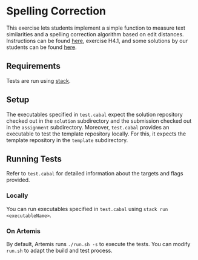 # Spelling Correction

This exercise lets students implement a
simple function to measure text similarities and
a spelling correction algorithm based on edit distances.
Instructions can be found [here](https://www21.in.tum.de/teaching/fpv/WS19/assets/exercise04.pdf), exercise H4.1,
and some solutions by our students
can be found [here](https://www21.in.tum.de/teaching/fpv/WS19/wettbewerb.html#woche4).

## Requirements

Tests are run using [stack](https://docs.haskellstack.org/en/stable/README/).

## Setup

The executables specified in `test.cabal` expect the solution repository checked out in the `solution` subdirectory and the submission checked out in the `assignment` subdirectory.
Moreover, `test.cabal` provides an executable to test the template repository locally.
For this, it expects the template repository in the `template` subdirectory.

## Running Tests

Refer to `test.cabal` for detailed information about the targets and flags provided.

### Locally

You can run executables specified in `test.cabal` using `stack run <executableName>`.

### On Artemis

By default, Artemis runs `./run.sh -s` to execute the tests.
You can modify `run.sh` to adapt the build and test process.

